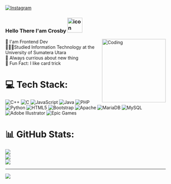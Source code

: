 [![Instagram](https://img.shields.io/badge/Instagram-%23E4405F.svg?logo=Instagram&logoColor=white)](https://instagram.com/https://www.instagram.com/crosbyngln?igsh=ZzQ1dTY5cDVzdHF6) 
### Hello There I'am Crosby <img src="https://techstack-generator.vercel.app/github-icon.svg" alt="icon" width="47" style="width: 47px; height: 47px; margin-right: 0px; margin-bottom: 0px;" /></div></br>

<img align="right" alt="Coding" width="200" src="https://user-images.githubusercontent.com/74038190/212749447-bfb7e725-6987-49d9-ae85-2015e3e7cc41.gif">

👤 I'am Frontend Dev</br> 
👨🏻‍💻Studied Information Technology at the University of Sumatera Utara</br>
👣 Always currious about new thing</br>
🧠 Fun Fact: I like card trick</br>


# 💻 Tech Stack:
![C++](https://img.shields.io/badge/c++-%2300599C.svg?style=for-the-badge&logo=c%2B%2B&logoColor=white) ![C](https://img.shields.io/badge/c-%2300599C.svg?style=for-the-badge&logo=c&logoColor=white) ![JavaScript](https://img.shields.io/badge/javascript-%23323330.svg?style=for-the-badge&logo=javascript&logoColor=%23F7DF1E) ![Java](https://img.shields.io/badge/java-%23ED8B00.svg?style=for-the-badge&logo=openjdk&logoColor=white) ![PHP](https://img.shields.io/badge/php-%23777BB4.svg?style=for-the-badge&logo=php&logoColor=white) ![Python](https://img.shields.io/badge/python-3670A0?style=for-the-badge&logo=python&logoColor=ffdd54) ![HTML5](https://img.shields.io/badge/html5-%23E34F26.svg?style=for-the-badge&logo=html5&logoColor=white) ![Bootstrap](https://img.shields.io/badge/bootstrap-%238511FA.svg?style=for-the-badge&logo=bootstrap&logoColor=white) ![Apache](https://img.shields.io/badge/apache-%23D42029.svg?style=for-the-badge&logo=apache&logoColor=white) ![MariaDB](https://img.shields.io/badge/MariaDB-003545?style=for-the-badge&logo=mariadb&logoColor=white) ![MySQL](https://img.shields.io/badge/mysql-4479A1.svg?style=for-the-badge&logo=mysql&logoColor=white) ![Adobe Illustrator](https://img.shields.io/badge/adobe%20illustrator-%23FF9A00.svg?style=for-the-badge&logo=adobe%20illustrator&logoColor=white) ![Epic Games](https://img.shields.io/badge/epicgames-%23313131.svg?style=for-the-badge&logo=epicgames&logoColor=white)

# 📊 GitHub Stats:
![](https://github-readme-stats.vercel.app/api?username=Crosby02&theme=dark&hide_border=false&include_all_commits=false&count_private=false)<br/>
![](https://nirzak-streak-stats.vercel.app/?user=Crosby02&theme=dark&hide_border=false)<br/>
![](https://github-readme-stats.vercel.app/api/top-langs/?username=Crosby02&theme=dark&hide_border=false&include_all_commits=false&count_private=false&layout=compact)

---
[![](https://visitcount.itsvg.in/api?id=Crosby02&icon=0&color=0)](https://visitcount.itsvg.in)


<!-- Proudly created with GPRM ( https://gprm.itsvg.in ) -->
